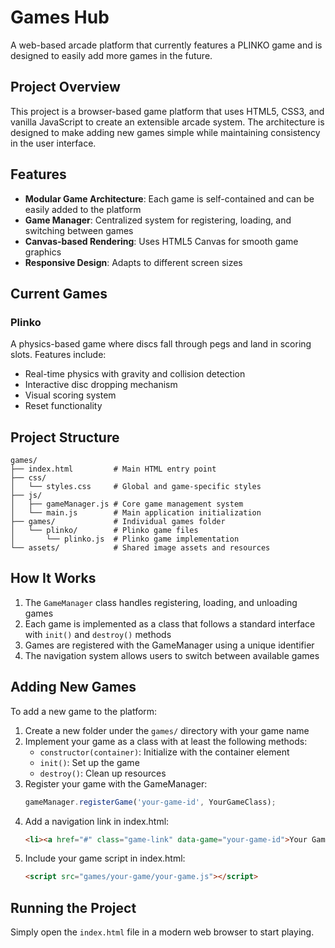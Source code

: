 # Games Hub

A web-based arcade platform that currently features a PLINKO game and is designed to easily add more games in the future.

## Project Overview

This project is a browser-based game platform that uses HTML5, CSS3, and vanilla JavaScript to create an extensible arcade system. The architecture is designed to make adding new games simple while maintaining consistency in the user interface.

## Features

- **Modular Game Architecture**: Each game is self-contained and can be easily added to the platform
- **Game Manager**: Centralized system for registering, loading, and switching between games
- **Canvas-based Rendering**: Uses HTML5 Canvas for smooth game graphics
- **Responsive Design**: Adapts to different screen sizes

## Current Games

### Plinko
A physics-based game where discs fall through pegs and land in scoring slots. Features include:
- Real-time physics with gravity and collision detection
- Interactive disc dropping mechanism
- Visual scoring system
- Reset functionality

## Project Structure

```
games/
├── index.html         # Main HTML entry point
├── css/
│   └── styles.css     # Global and game-specific styles
├── js/
│   ├── gameManager.js # Core game management system
│   └── main.js        # Main application initialization
├── games/             # Individual games folder
│   └── plinko/        # Plinko game files
│       └── plinko.js  # Plinko game implementation
└── assets/            # Shared image assets and resources
```

## How It Works

1. The `GameManager` class handles registering, loading, and unloading games
2. Each game is implemented as a class that follows a standard interface with `init()` and `destroy()` methods
3. Games are registered with the GameManager using a unique identifier
4. The navigation system allows users to switch between available games

## Adding New Games

To add a new game to the platform:

1. Create a new folder under the `games/` directory with your game name
2. Implement your game as a class with at least the following methods:
   - `constructor(container)`: Initialize with the container element
   - `init()`: Set up the game
   - `destroy()`: Clean up resources
3. Register your game with the GameManager:
   ```javascript
   gameManager.registerGame('your-game-id', YourGameClass);
   ```
4. Add a navigation link in index.html:
   ```html
   <li><a href="#" class="game-link" data-game="your-game-id">Your Game Name</a></li>
   ```
5. Include your game script in index.html:
   ```html
   <script src="games/your-game/your-game.js"></script>
   ```

## Running the Project

Simply open the `index.html` file in a modern web browser to start playing.